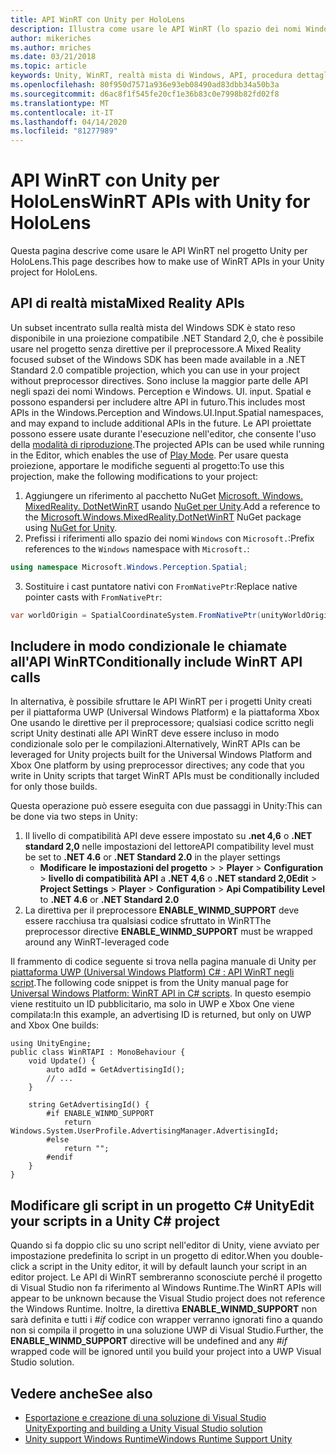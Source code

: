 ```yaml
---
title: API WinRT con Unity per HoloLens
description: Illustra come usare le API WinRT (lo spazio dei nomi Windows) nel progetto Unity per HoloLens.
author: mikeriches
ms.author: mriches
ms.date: 03/21/2018
ms.topic: article
keywords: Unity, WinRT, realtà mista di Windows, API, procedura dettagliata
ms.openlocfilehash: 80f950d7571a936e93eb08490ad83dbb34a50b3a
ms.sourcegitcommit: d6ac8f1f545fe20cf1e36b83c0e7998b82fd02f8
ms.translationtype: MT
ms.contentlocale: it-IT
ms.lasthandoff: 04/14/2020
ms.locfileid: "81277989"
---
```

# <a name="winrt-apis-with-unity-for-hololens"></a><span data-ttu-id="7c27f-104">API WinRT con Unity per HoloLens</span><span class="sxs-lookup"><span data-stu-id="7c27f-104">WinRT APIs with Unity for HoloLens</span></span>

<span data-ttu-id="7c27f-105">Questa pagina descrive come usare le API WinRT nel progetto Unity per HoloLens.</span><span class="sxs-lookup"><span data-stu-id="7c27f-105">This page describes how to make use of WinRT APIs in your Unity project for HoloLens.</span></span>

## <a name="mixed-reality-apis"></a><span data-ttu-id="7c27f-106">API di realtà mista</span><span class="sxs-lookup"><span data-stu-id="7c27f-106">Mixed Reality APIs</span></span>

<span data-ttu-id="7c27f-107">Un subset incentrato sulla realtà mista del Windows SDK è stato reso disponibile in una proiezione compatibile .NET Standard 2,0, che è possibile usare nel progetto senza direttive per il preprocessore.</span><span class="sxs-lookup"><span data-stu-id="7c27f-107">A Mixed Reality focused subset of the Windows SDK has been made available in a .NET Standard 2.0 compatible projection, which you can use in your project without preprocessor directives.</span></span> <span data-ttu-id="7c27f-108">Sono incluse la maggior parte delle API negli spazi dei nomi Windows. Perception e Windows. UI. input. Spatial e possono espandersi per includere altre API in futuro.</span><span class="sxs-lookup"><span data-stu-id="7c27f-108">This includes most APIs in the Windows.Perception and Windows.UI.Input.Spatial namespaces, and may expand to include additional APIs in the future.</span></span> <span data-ttu-id="7c27f-109">Le API proiettate possono essere usate durante l'esecuzione nell'editor, che consente l'uso della [modalità di riproduzione](https://docs.microsoft.com//windows/mixed-reality/unity-play-mode).</span><span class="sxs-lookup"><span data-stu-id="7c27f-109">The projected APIs can be used while running in the Editor, which enables the use of [Play Mode](https://docs.microsoft.com//windows/mixed-reality/unity-play-mode).</span></span> <span data-ttu-id="7c27f-110">Per usare questa proiezione, apportare le modifiche seguenti al progetto:</span><span class="sxs-lookup"><span data-stu-id="7c27f-110">To use this projection, make the following modifications to your project:</span></span>

1) <span data-ttu-id="7c27f-111">Aggiungere un riferimento al pacchetto NuGet [Microsoft. Windows. MixedReality. DotNetWinRT](https://www.nuget.org/packages/Microsoft.Windows.MixedReality.DotNetWinRT) usando [NuGet per Unity](https://github.com/GlitchEnzo/NuGetForUnity).</span><span class="sxs-lookup"><span data-stu-id="7c27f-111">Add a reference to the [Microsoft.Windows.MixedReality.DotNetWinRT](https://www.nuget.org/packages/Microsoft.Windows.MixedReality.DotNetWinRT) NuGet package using [NuGet for Unity](https://github.com/GlitchEnzo/NuGetForUnity).</span></span>
2) <span data-ttu-id="7c27f-112">Prefissi i riferimenti allo spazio dei nomi `Windows` con `Microsoft.`:</span><span class="sxs-lookup"><span data-stu-id="7c27f-112">Prefix references to the `Windows` namespace with `Microsoft.`:</span></span>
```cs
using namespace Microsoft.Windows.Perception.Spatial;
```
3) <span data-ttu-id="7c27f-113">Sostituire i cast puntatore nativi con `FromNativePtr`:</span><span class="sxs-lookup"><span data-stu-id="7c27f-113">Replace native pointer casts with `FromNativePtr`:</span></span>
```cs
var worldOrigin = SpatialCoordinateSystem.FromNativePtr(unityWorldOriginPtr);
```

## <a name="conditionally-include-winrt-api-calls"></a><span data-ttu-id="7c27f-114">Includere in modo condizionale le chiamate all'API WinRT</span><span class="sxs-lookup"><span data-stu-id="7c27f-114">Conditionally include WinRT API calls</span></span>

<span data-ttu-id="7c27f-115">In alternativa, è possibile sfruttare le API WinRT per i progetti Unity creati per il piattaforma UWP (Universal Windows Platform) e la piattaforma Xbox One usando le direttive per il preprocessore; qualsiasi codice scritto negli script Unity destinati alle API WinRT deve essere incluso in modo condizionale solo per le compilazioni.</span><span class="sxs-lookup"><span data-stu-id="7c27f-115">Alternatively, WinRT APIs can be leveraged for Unity projects built for the Universal Windows Platform and Xbox One platform by using preprocessor directives; any code that you write in Unity scripts that target WinRT APIs must be conditionally included for only those builds.</span></span> 

<span data-ttu-id="7c27f-116">Questa operazione può essere eseguita con due passaggi in Unity:</span><span class="sxs-lookup"><span data-stu-id="7c27f-116">This can be done via two steps in Unity:</span></span>
1) <span data-ttu-id="7c27f-117">Il livello di compatibilità API deve essere impostato su **.net 4,6** o **.NET standard 2,0** nelle impostazioni del lettore</span><span class="sxs-lookup"><span data-stu-id="7c27f-117">API compatibility level must be set to **.NET 4.6** or **.NET Standard 2.0** in the player settings</span></span>
    - <span data-ttu-id="7c27f-118">**Modificare** **le impostazioni del progetto** >  > **Player** > **Configuration** > **livello di compatibilità API** a **.NET 4,6** o **.NET standard 2,0**</span><span class="sxs-lookup"><span data-stu-id="7c27f-118">**Edit** > **Project Settings** > **Player** > **Configuration** > **Api Compatibility Level** to **.NET 4.6** or **.NET Standard 2.0**</span></span>
2) <span data-ttu-id="7c27f-119">La direttiva per il preprocessore **ENABLE_WINMD_SUPPORT** deve essere racchiusa tra qualsiasi codice sfruttato in WinRT</span><span class="sxs-lookup"><span data-stu-id="7c27f-119">The preprocessor directive **ENABLE_WINMD_SUPPORT** must be wrapped around any WinRT-leveraged code</span></span>

<span data-ttu-id="7c27f-120">Il frammento di codice seguente si trova nella pagina manuale di Unity per [piattaforma UWP (Universal Windows Platform) C# : API WinRT negli script](https://docs.unity3d.com/Manual/windowsstore-scripts.html).</span><span class="sxs-lookup"><span data-stu-id="7c27f-120">The following code snippet is from the Unity manual page for [Universal Windows Platform: WinRT API in C# scripts](https://docs.unity3d.com/Manual/windowsstore-scripts.html).</span></span> <span data-ttu-id="7c27f-121">In questo esempio viene restituito un ID pubblicitario, ma solo in UWP e Xbox One viene compilata:</span><span class="sxs-lookup"><span data-stu-id="7c27f-121">In this example, an advertising ID is returned, but only on UWP and Xbox One builds:</span></span>

```
using UnityEngine;
public class WinRTAPI : MonoBehaviour {
    void Update() {
        auto adId = GetAdvertisingId();
        // ...
    }

    string GetAdvertisingId() {
        #if ENABLE_WINMD_SUPPORT
            return Windows.System.UserProfile.AdvertisingManager.AdvertisingId;
        #else
            return "";
        #endif
    }
}
```

## <a name="edit-your-scripts-in-a-unity-c-project"></a><span data-ttu-id="7c27f-122">Modificare gli script in un progetto C# Unity</span><span class="sxs-lookup"><span data-stu-id="7c27f-122">Edit your scripts in a Unity C# project</span></span>

<span data-ttu-id="7c27f-123">Quando si fa doppio clic su uno script nell'editor di Unity, viene avviato per impostazione predefinita lo script in un progetto di editor.</span><span class="sxs-lookup"><span data-stu-id="7c27f-123">When you double-click a script in the Unity editor, it will by default launch your script in an editor project.</span></span> <span data-ttu-id="7c27f-124">Le API di WinRT sembreranno sconosciute perché il progetto di Visual Studio non fa riferimento al Windows Runtime.</span><span class="sxs-lookup"><span data-stu-id="7c27f-124">The WinRT APIs will appear to be unknown because the Visual Studio project does not reference the Windows Runtime.</span></span> <span data-ttu-id="7c27f-125">Inoltre, la direttiva **ENABLE_WINMD_SUPPORT** non sarà definita e tutti i *#if* codice con wrapper verranno ignorati fino a quando non si compila il progetto in una soluzione UWP di Visual Studio.</span><span class="sxs-lookup"><span data-stu-id="7c27f-125">Further, the **ENABLE_WINMD_SUPPORT** directive will be undefined and any *#if* wrapped code will be ignored until you build your project into a UWP Visual Studio solution.</span></span>

## <a name="see-also"></a><span data-ttu-id="7c27f-126">Vedere anche</span><span class="sxs-lookup"><span data-stu-id="7c27f-126">See also</span></span>
* [<span data-ttu-id="7c27f-127">Esportazione e creazione di una soluzione di Visual Studio Unity</span><span class="sxs-lookup"><span data-stu-id="7c27f-127">Exporting and building a Unity Visual Studio solution</span></span>](exporting-and-building-a-unity-visual-studio-solution.md)
* [<span data-ttu-id="7c27f-128">Unity support Windows Runtime</span><span class="sxs-lookup"><span data-stu-id="7c27f-128">Windows Runtime Support Unity</span></span>](https://docs.unity3d.com/Manual/IL2CPP-WindowsRuntimeSupport.html)
